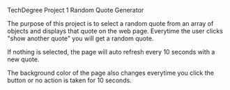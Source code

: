TechDegree Project 1
 Random Quote Generator

 The purpose of this project is to select a random quote from an array of objects and displays that quote on the web page. Everytime the user clicks "show another quote" you will get a random quote. 

 If nothing is selected, the page will auto refresh every 10 seconds with a new quote. 

 The background color of the page also changes everytime you click the button or no action is taken for 10 seconds. 
